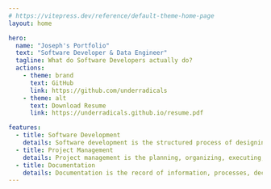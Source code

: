 ```yaml
---
# https://vitepress.dev/reference/default-theme-home-page
layout: home

hero:
  name: "Joseph's Portfolio"
  text: "Software Developer & Data Engineer"
  tagline: What do Software Developers actually do?
  actions:
    - theme: brand
      text: GitHub
      link: https://github.com/underradicals
    - theme: alt
      text: Download Resume
      link: https://underradicals.github.io/resume.pdf

features:
  - title: Software Development
    details: Software development is the structured process of designing, creating, testing, and maintaining software applications, systems, or platforms.
  - title: Project Management
    details: Project management is the planning, organizing, executing, and controlling resources to achieve goals within a defined timeframe and budget.
  - title: Documentation
    details: Documentation is the record of information, processes, decisions, and requirements that can be referred to by stakeholders in a SDLC.
---
```

